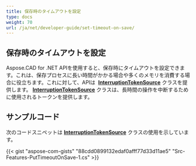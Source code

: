 ```yaml
---
title: 保存時のタイムアウトを設定
type: docs
weight: 70
url: /ja/net/developer-guide/set-timeout-on-save/
---
```


## **保存時のタイムアウトを設定**

Aspose.CAD for .NET APIを使用すると、保存時にタイムアウトを設定できます。これは、保存プロセスに長い時間がかかる場合や多くのメモリを消費する場合に役立ちます。これに対して、APIは  [**InterruptionTokenSource**](https://reference.aspose.com/cad/net/aspose.cad/interruptiontokensource) クラスを提供します。 [**InterruptionTokenSource**](https://reference.aspose.com/cad/net/aspose.cad/interruptiontokensource) クラスは、長時間の操作を中断するために使用されるトークンを提供します。

## サンプルコード

次のコードスニペットは [**InterruptionTokenSource**](https://reference.aspose.com/cad/net/aspose.cad/interruptiontokensource) クラスの使用を示しています。

{{< gist "aspose-com-gists" "88cdd0899132edaf0afff77d33d11ae5" "Src-Features-PutTimeoutOnSave-1.cs" >}}
